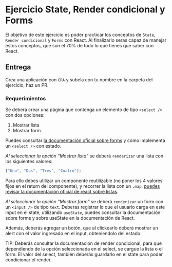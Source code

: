 # Ejercicio State, Render condicional y Forms

El objetivo de este ejercicio es poder practicar los conceptos de `State`, `Render condicional` y `Forms` con React. Al finalizarlo seras capaz de manejar estos conceptos, que son el 70% de todo lo que tienes que saber con React.

## Entrega

Crea una aplicación con `CRA` y subela con tu nombre en la carpeta del ejercicio, haz un PR.

### Requerimientos

Se deberá crear una página que contenga un elemento de tipo `<select />` con dos opciones:

1. Mostrar lista
2. Mostrar form

Puedes consultar [la documentación oficial sobre forms](https://es.reactjs.org/docs/forms.html#the-select-tag) y como implementa un `<select />` con estado.

*Al seleccionar la opción "Mostrar lista"* se deberá `renderizar` una lista con los siguientes valores:

```js
["Uno", "Dos", "Tres", "Cuatro"];
```

Para ello debes utilizar un componente reutilizable (no poner los 4 valores fijos en el return del componente), y recorrer la lista con un `.map`, [puedes revisar la documentación oficial de react sobre listas](https://es.reactjs.org/docs/lists-and-keys.html).

*Al seleccionar la opción "Mostrar form"* se deberá `renderizar` un form con un `<input />` de tipo `text`. Deberas registrar lo que el usuario carga en este input en el state, utilizando `useState`, puedes consultar la documentación sobre forms y sobre useState en la documentación de React.

Además, deberás agregar un botón, que al clickearlo deberá mostrar un alert con el valor ingresado en el input, obteniendolo del estado.

TIP: Deberás consultar la documentación de render condicional, para que dependiendo de la opción seleccionada en el select, se cargue la lista o el form. El valor del select, también deberás guardarlo en el state para poder condicionar el render.
